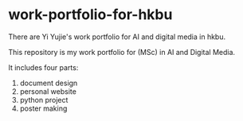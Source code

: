 # work-portfolio-for-hkbu
There are Yi Yujie's work portfolio for AI and digital media in hkbu.

This repository is my work portfolio for (MSc) in AI and Digital Media.

It includes four parts:

1. document design
2. personal website
3. python project
4. poster making

